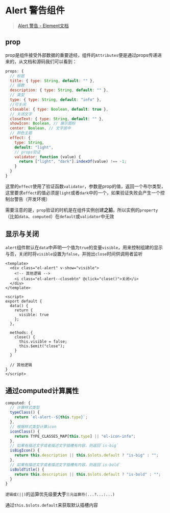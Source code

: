 # Alert 警告组件

> [Alert 警告 - Element文档](https://element.eleme.io/#/zh-CN/component/alert)

## prop

prop是组件接受外部数据的重要途经，组件的`Attributes`便是通过props传递进来的，从文档和源码我们可以看到：

```js
props: {
  // 标题
  title: { type: String, default: "" },
  // 描数
  description: { type: String, default: "" },
  // 类型
  type: { type: String, default: "info" },
  //可关闭
  closable: { type: Boolean, default: true },
  // 关闭文字
  closeText: { type: String, default: "" },
  showIcon: Boolean, // 展示图标
  center: Boolean, // 文字居中
  // 颜色主题
  effect: {
    type: String,
    default: "light",
    // props验证
    validator: function (value) {
      return ["light", "dark"].indexOf(value) !== -1;
    }
  }
}
```

这里的`effect`使用了验证函数`validator`，参数是prop的值，返回一个布尔类型，这里要求`effect`的值必须是`light`或者`dark`中的一个，如果验证失败会产生一个控制台警告（开发环境）

需要注意的是，`prop`验证的时机是在组件实例创建**之前**，所以实例的`property`（比如`data`、`computed`）在`default`或`validator`中无效

## 显示与关闭

`alert`组件默认在`data`中声明一个值为`true`的变量`visible`，用来控制组建的显示与否，关闭时将`visible`设置为`false`，并抛出`close`时间供调用者监听

```vue
<template>
  <div class="el-alert" v-show="visible">
    <!-- 其他逻辑 --> 
    <i class="el-alert--closebtn" @click="close()">关闭</i>
  </div>
</template>

<script>
export default {
  data() {
    return {
      visible: true
    };
  },

  methods: {
    close() {
      this.visible = false;
      this.$emit("close");
    }
  }

  // 其他逻辑
}
</script>
```

## 通过computed计算属性

```js
computed: {
  // 计算样式类型
  typeClass() {
    return `el-alert--${this.type}`;
  },
  // 根据样式类型计算icon
  iconClass() {
    return TYPE_CLASSES_MAP[this.type] || "el-icon-info";
  },
  // 如果有描述文字或者描述文字插槽有内容，则返回`is-big`
  isBigIcon() {
    return this.description || this.$slots.default ? "is-big" : "";
  },
  // 如果有描述文字或者描述文字插槽有内容，则返回`is-bold`
  isBoldTitle() {
    return this.description || this.$slots.default ? "is-bold" : "";
  }
}
```

`逻辑或(||)`的运算优先级要**大于**`三元运算符(...?...:...)`

通过`this.$slots.default`来获取默认插槽内容

